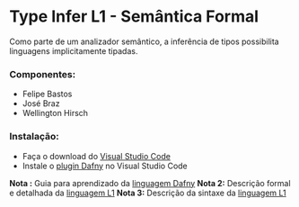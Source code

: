 Type Infer L1 - Semântica Formal
=======

Como parte de um analizador semântico, a inferência de tipos
possibilita linguagens implicitamente tipadas.

### Componentes:
* Felipe Bastos
* José Braz
* Wellington Hirsch

### Instalação:
* Faça o download do [Visual Studio Code](https://code.visualstudio.com/)
* Instale o [plugin Dafny](https://marketplace.visualstudio.com/items?itemName=correctnessLab.dafny-vscode) no Visual Studio Code

__Nota :__ Guia para aprendizado da [linguagem Dafny](https://rise4fun.com/Dafny/tutorial)
__Nota 2:__ Descrição formal e detalhada da [linguagem L1](https://moodle.ufrgs.br/pluginfile.php/3105638/mod_resource/content/1/notas-aula-l1.pdf)
__Nota 3:__ Descrição da sintaxe da [linguagem L1](typeinfer.pdf)